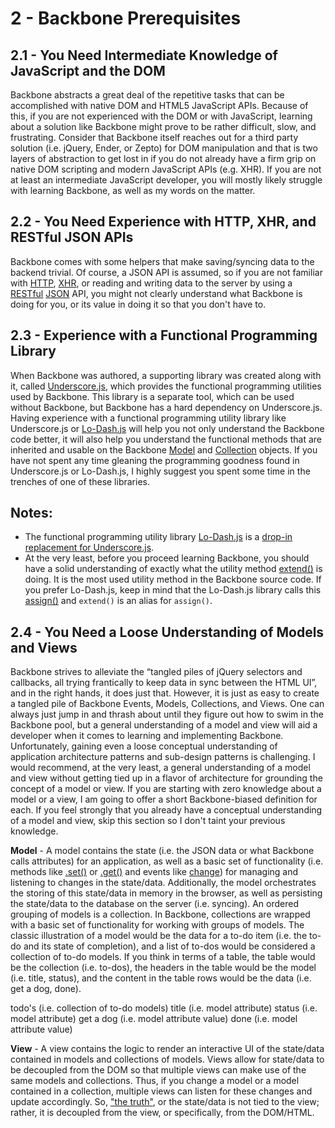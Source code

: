 # 2 - Backbone Prerequisites

## 2.1 - You Need Intermediate Knowledge of JavaScript and the DOM

Backbone abstracts a great deal of the repetitive tasks that can be accomplished with native DOM and HTML5 JavaScript APIs. Because of this, if you are not experienced with the DOM or with JavaScript, learning about a solution like Backbone might prove to be rather difficult, slow, and frustrating. Consider that Backbone itself reaches out for a third party solution (i.e. jQuery, Ender, or Zepto) for DOM manipulation and that is two layers of abstraction to get lost in if you do not already have a firm grip on native DOM scripting and modern JavaScript APIs (e.g. XHR). If you are not at least an intermediate JavaScript developer, you will mostly likely struggle with learning Backbone, as well as my words on the matter.

## 2.2 - You Need Experience with HTTP, XHR, and RESTful JSON APIs

Backbone comes with some helpers that make saving/syncing data to the backend trivial. Of course, a JSON API is assumed, so if you are not familiar with [HTTP](http://net.tutsplus.com/tutorials/tools-and-tips/http-the-protocol-every-web-developer-must-know-part-1/), [XHR](https://developer.mozilla.org/en-US/docs/AJAX/Getting_Started), or reading and writing data to the server by using a [RESTful](http://www.restapitutorial.com/lessons/whatisrest.html) [JSON](https://developer.mozilla.org/en-US/docs/JSON) API, you might not clearly understand what Backbone is doing for you, or its value in doing it so that you don't have to.

## 2.3 - Experience with a Functional Programming Library

When Backbone was authored, a supporting library was created along with it, called [Underscore.js](http://underscorejs.org/), which provides the functional programming utilities used by Backbone. This library is a separate tool, which can be used without Backbone, but Backbone has a hard dependency on Underscore.js. Having experience with a functional programming utility library like Underscore.js or [Lo-Dash.js](http://lodash.com/) will help you not only understand the Backbone code better, it will also help you understand the functional methods that are inherited and usable on the Backbone [Model](http://backbonejs.org/#Model-Underscore-Methods) and [Collection](http://backbonejs.org/#Collection-Underscore-Methods) objects. If you have not spent any time gleaning the programming goodness found in Underscore.js or Lo-Dash.js, I highly suggest you spent some time in the trenches of one of these libraries.

## Notes:

- The functional programming utility library [Lo-Dash.js](http://lodash.com/) is a [drop-in replacement for Underscore.js](https://raw.github.com/lodash/lodash/v1.3.1/dist/lodash.underscore.js).
- At the very least, before you proceed learning Backbone, you should have a solid understanding of exactly what the utility method [extend()](http://underscorejs.org/#extend) is doing. It is the most used utility method in the Backbone source code. If you prefer Lo-Dash.js, keep in mind that the Lo-Dash.js library calls this [assign()](http://lodash.com/docs#assign) and `extend()` is an alias for `assign()`.

## 2.4 - You Need a Loose Understanding of Models and Views

Backbone strives to alleviate the “tangled piles of jQuery selectors and callbacks, all trying frantically to keep data in sync between the HTML UI”, and in the right hands, it does just that. However, it is just as easy to create a tangled pile of Backbone Events, Models, Collections, and Views. One can always just jump in and thrash about until they figure out how to swim in the Backbone pool, but a general understanding of a model and view will aid a developer when it comes to learning and implementing Backbone. Unfortunately, gaining even a loose conceptual understanding of application architecture patterns and sub-design patterns is challenging. I would recommend, at the very least, a general understanding of a model and view without getting tied up in a flavor of architecture for grounding the concept of a model or view. If you are starting with zero knowledge about a model or a view, I am going to offer a short Backbone-biased definition for each. If you feel strongly that you already have a conceptual understanding of a model and view, skip this section so I don't taint your previous knowledge.

**Model** - A model contains the state (i.e. the JSON data or what Backbone calls attributes) for an application, as well as a basic set of functionality (i.e. methods like [.set()](http://backbonejs.org/#Model-set) or [.get()](http://backbonejs.org/#Model-get) and events like [change](http://backbonejs.org/#Events-catalog)) for managing and listening to changes in the state/data. Additionally, the model orchestrates the storing of this state/data in memory in the browser, as well as persisting the state/data to the database on the server (i.e. syncing). An ordered grouping of models is a collection. In Backbone, collections are wrapped with a basic set of functionality for working with groups of models. The classic illustration of a model would be the data for a to-do item (i.e. the to-do and its state of completion), and a list of to-dos would be considered a collection of to-do models. If you think in terms of a table, the table would be the collection (i.e. to-dos), the headers in the table would be the model (i.e. title, status), and the content in the table rows would be the data (i.e. get a dog, done).

todo's (i.e. collection of to-do models)
title (i.e. model attribute)	status (i.e. model attribute)
get a dog (i.e. model attribute value)	done (i.e. model attribute value)

**View** - A view contains the logic to render an interactive UI of the state/data contained in models and collections of models. Views allow for state/data to be decoupled from the DOM so that multiple views can make use of the same models and collections. Thus, if you change a model or a model contained in a collection, multiple views can listen for these changes and update accordingly. So, ["the truth"](http://www.infoq.com/presentations/Getting-Truth-Out-of-the-DOM), or the state/data is not tied to the view; rather, it is decoupled from the view, or specifically, from the DOM/HTML.